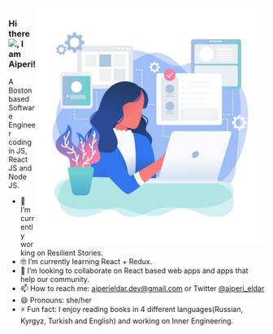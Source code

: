 
<img align="right" src="https://github.com/aiperieldar/aiperieldar/blob/master/female-developer-vector.jpg" alt="popo" width=450px height=465px/>

### Hi there <img src="https://raw.githubusercontent.com/MartinHeinz/MartinHeinz/master/wave.gif" width="30px">, I am Aiperi!

A Boston based Software Engineer coding in JS, React JS and Node JS.

- 🔭 I’m currently working on Resilient Stories.
- 🤓 I’m currently learning React + Redux.
- 👯 I’m looking to collaborate on React based web apps and apps that help our community.
- 📫 How to reach me: aiperieldar.dev@gmail.com or Twitter [@aiperi_eldar](twitter.com/aiperi_eldar)
- 😄 Pronouns: she/her
- ⚡ Fun fact: I enjoy reading books in 4 different languages(Russian, Kyrgyz, Turkish and English) and working on Inner Engineering.  
